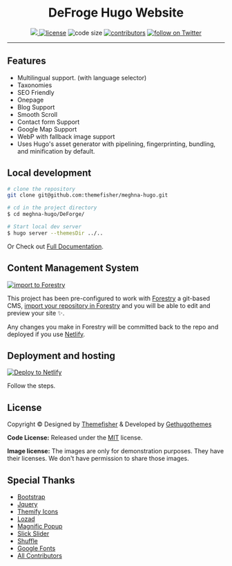 <h1 align=center>DeFroge Hugo Website</h1>

<p align=center>
  <a href="https://github.com/gohugoio/hugo/releases/tag/v0.84.0" alt="Contributors">
    <img src="https://img.shields.io/static/v1?label=min-HUGO-version&message=0.84.0&color=f00&logo=hugo" />
  </a>

  <a href="https://github.com/themefisher/meghna-hugo/blob/master/LICENSE">
    <img src="https://img.shields.io/github/license/themefisher/meghna-hugo" alt="license"></a>

  <img src="https://img.shields.io/github/languages/code-size/themefisher/meghna-hugo" alt="code size">

  <a href="https://github.com/themefisher/meghna-hugo/graphs/contributors">
    <img src="https://img.shields.io/github/contributors/themefisher/meghna-hugo" alt="contributors"></a>

  <a href="https://twitter.com/intent/follow?screen_name=gethugothemes">
    <img src="https://img.shields.io/twitter/follow/gethugothemes?style=social&logo=twitter"
      alt="follow on Twitter"></a>
</p>

---
## Features
- Multilingual support. (with language selector)
- Taxonomies
- SEO Friendly
- Onepage
- Blog Support
- Smooth Scroll
- Contact form Support
- Google Map Support
- WebP with fallback image support
- Uses Hugo's asset generator with pipelining, fingerprinting, bundling, and minification by default.


## Local development

```bash
# clone the repository
git clone git@github.com:themefisher/meghna-hugo.git

# cd in the project directory
$ cd meghna-hugo/DeForge/

# Start local dev server
$ hugo server --themesDir ../..
```
Or Check out [Full Documentation](https://docs.gethugothemes.com/meghna/?ref=github).

## Content Management System

[![import to
Forestry](https://assets.forestry.io/import-to-forestryK.svg)](https://app.forestry.io/quick-start?repo=themefisher/meghna-hugo&engine=hugo&version=0.80.0)

This project has been pre-configured to work with [Forestry](https://forestry.io) a git-based CMS, [import your
repository in Forestry](https://app.forestry.io/quick-start?repo=themefisher/meghna-hugo&engine=hugo&version=0.80.0) and
you will be able to edit and preview your site ✨.

Any changes you make in Forestry will be committed back to the repo and deployed if you use [Netlify](#netlify).

## Deployment and hosting

[![Deploy to
Netlify](https://www.netlify.com/img/deploy/button.svg)](https://app.netlify.com/start/deploy?repository=https://github.com/themefisher/meghna-hugo)

Follow the steps.

<!-- licence -->
## License
Copyright &copy; Designed by [Themefisher](https://themefisher.com) & Developed by
[Gethugothemes](https://gethugothemes.com)

**Code License:** Released under the [MIT](https://github.com/themefisher/meghna-hugo/blob/master/LICENSE) license.

**Image license:** The images are only for demonstration purposes. They have their licenses. We don't have permission to
share those images.

<!-- resources -->
## Special Thanks
- [Bootstrap](https://getbootstrap.com/docs/4.3/getting-started/introduction/)
- [Jquery](https://jquery.com/download/)
- [Themify Icons](https://themify.me/themify-icons)
- [Lozad](https://apoorv.pro/lozad.js/)
- [Magnific Popup](https://dimsemenov.com/plugins/magnific-popup/)
- [Slick Slider](https://kenwheeler.github.io/slick/)
- [Shuffle](https://vestride.github.io/Shuffle/)
- [Google Fonts](http://fonts.google.com/)
- [All Contributors](https://github.com/themefisher/meghna-hugo/graphs/contributors)

